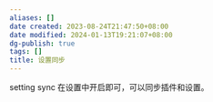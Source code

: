 ```yaml
---
aliases: []
date created: 2023-08-24T21:47:50+08:00
date modified: 2024-01-13T19:21:07+08:00
dg-publish: true
tags: []
title: 设置同步
---
```


setting sync 在设置中开启即可，可以同步插件和设置。